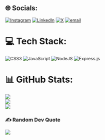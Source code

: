 
## 🌐 Socials:
[![Instagram](https://img.shields.io/badge/Instagram-%23E4405F.svg?logo=Instagram&logoColor=white)](https://instagram.com/deepak._.126) [![LinkedIn](https://img.shields.io/badge/LinkedIn-%230077B5.svg?logo=linkedin&logoColor=white)](https://linkedin.com/in/deepaksingh) [![X](https://img.shields.io/badge/X-black.svg?logo=X&logoColor=white)](https://x.com/deepak12_6) [![email](https://img.shields.io/badge/Email-D14836?logo=gmail&logoColor=white)](mailto:deeepak.coding78@gmail.com) 

# 💻 Tech Stack:
![CSS3](https://img.shields.io/badge/css3-%231572B6.svg?style=for-the-badge&logo=css3&logoColor=white) ![JavaScript](https://img.shields.io/badge/javascript-%23323330.svg?style=for-the-badge&logo=javascript&logoColor=%23F7DF1E) ![NodeJS](https://img.shields.io/badge/node.js-6DA55F?style=for-the-badge&logo=node.js&logoColor=white) ![Express.js](https://img.shields.io/badge/express.js-%23404d59.svg?style=for-the-badge&logo=express&logoColor=%2361DAFB)
# 📊 GitHub Stats:
![](https://github-readme-stats.vercel.app/api?username=deepaksingh126&theme=react&hide_border=false&include_all_commits=false&count_private=false)<br/>
![](https://github-readme-streak-stats.herokuapp.com/?user=deepaksingh126&theme=react&hide_border=false)<br/>
![](https://github-readme-stats.vercel.app/api/top-langs/?username=deepaksingh126&theme=react&hide_border=false&include_all_commits=false&count_private=false&layout=compact)

### ✍️ Random Dev Quote
![](https://quotes-github-readme.vercel.app/api?type=horizontal&theme=radical)

<!-- Proudly created with GPRM ( https://gprm.itsvg.in ) -->
